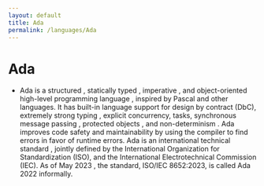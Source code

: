 ```yaml
---
layout: default
title: Ada
permalink: /languages/Ada
---
```

# Ada

- Ada is a structured , statically typed , imperative , and object-oriented high-level programming language , inspired by Pascal and other languages. It has built-in language support for design by contract (DbC), extremely strong typing , explicit concurrency, tasks, synchronous message passing , protected objects , and non-determinism . Ada improves code safety and maintainability by using the compiler to find errors in favor of runtime errors. Ada is an international technical standard , jointly defined by the International Organization for Standardization (ISO), and the International Electrotechnical Commission (IEC). As of May 2023  , the standard, ISO/IEC 8652:2023, is called Ada 2022 informally. 